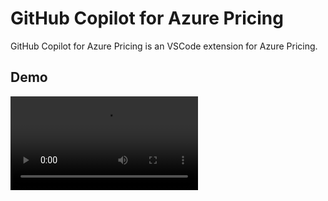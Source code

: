 # GitHub Copilot for Azure Pricing

GitHub Copilot for Azure Pricing is an VSCode extension for Azure Pricing.


## Demo

<video src="https://github.com/onlyutkarsh/github-copilot-for-azure-pricing/raw/main/vscode-pricing-copilot-demo.mp4"></video>
